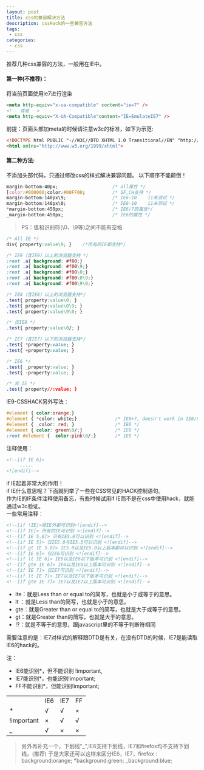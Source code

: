```yaml
---
layout: post
title: css的兼容解决方法
description: cssHack的一些兼容方法
tags:
 - css
categories:
 - css
---
```


推荐几种css兼容的方法，一般用在IE中。

#### 第一种(不推荐)：

将当前页面使用ie7进行渲染 

```html
<meta http-equiv="x-ua-compatible" content="ie=7" />
<!-- 或者 -->
<meta http-equiv="X-UA-Compatible"content="IE=EmulateIE7" />
```

<!-- more -->

前提：页面头部加meta的时候请注意w3c的标准，如下为示范:

```html
<!DOCTYPE html PUBLIC "-//W3C//DTD XHTML 1.0 Transitional//EN" "http://www.w3.org/TR/xhtml1/DTD/xhtml1-transitional.dtd">
<html xmlns="http://www.w3.org/1999/xhtml">
```

#### 第二种方法:

不添加头部代码，只通过修改css的样式解决兼容问题。
以下顺序不能颠倒！

```css
margin-bottom:40px;                    /* all属性 */
[color:#000000;color:#00FF00;          /* SF,CH支持 */
margin-bottom:140px\9;                 /* IE6-10    11未测试 */
margin-bottom:140px\0;                 /* IE8-10    11未测试 */
*margin-bottom:450px;                  /* IE6/7的属性*/  
_margin-bottom:450px;                  /* IE6的属性 */
```

> PS：值和识别符(\0、\9等)之间不能有空格

```css
/* All IE */
div{ property:value\9; }    /*所有的IE都支持*/ 

/* IE9（含IE9）以上的浏览器支持 */
:root .a{ background: #f00;}
:root .a{ background: #f00\9;}
:root .a{ background: #f00\0;}
:root .a{ background: #f00\0\9;}
:root .a{ background: #f00\9\0;}

/* IE8（含IE8）以上的浏览器支持*/
.test{ property:value\0; }
.test{ property:value\0\9; }
.test{ property:value\9\0; }

/* 仅IE8 */
.test{ property:value\0/; }

/* IE7（含IE7）以下的浏览器支持*/
.test{ *property:value; } 
.test{ +property:value; }

/* IE6 */
.test{ _property:value; }
.test{ -property:value; }

/* 非 IE */
.test{ property//:value; }
```

IE9-CSSHACK另外写法：

```css
#element { color:orange;}
#element { *color: white;}              /* IE6+7, doesn't work in IE8/9 as IE7 */
#element { _color: red; }               /* IE6 */
#element { color: green\0/;}            /* IE8 */
:root #element {  color:pink\0/;}       /* IE9 */
```

注释使用：

```html
<!--[if IE 6]>
     .....
<![endif]-->
```

if IE起着非常大的作用！ <br />
if IE什么意思呢？下面就列举了一些在CSS常见的HACK控制语句。 <br />
作为IE的IF条件注释使用备忘，有些时候试用if IE而不是在css中使用hack，就能通过w3c验证。 <br />
一些常用注释：

```html
<!--[if !IE]>除IE外都可识别<![endif]-->
<!--[if IE]> 所有的IE可识别 <![endif]-->
<!--[if IE 5.0]> 只有IE5.0可以识别 <![endif]-->
<!--[if IE 5]> 仅IE5.0与IE5.5可以识别 <![endif]-->
<!--[if gt IE 5.0]> IE5.0以及IE5.0以上版本都可以识别 <![endif]-->
<!--[if IE 6]> 仅IE6可识别 <![endif]-->
<!--[if lt IE 6]> IE6以及IE6以下版本可识别 <![endif]-->
<!--[if gte IE 6]> IE6以及IE6以上版本可识别 <![endif]-->
<!--[if IE 7]> 仅IE7可识别 <![endif]-->
<!--[if lt IE 7]> IE7以及IE7以下版本可识别 <![endif]-->
<!--[if gte IE 7]> IE7以及IE7以上版本可识别 <![endif]-->
```

- lte：就是Less than or equal to的简写，也就是小于或等于的意思。
- lt ：就是Less than的简写，也就是小于的意思。
- gte：就是Greater than or equal to的简写，也就是大于或等于的意思。
- gt：就是Greater than的简写，也就是大于的意思。
- !?：就是不等于的意思，跟javascript里的不等于判断符相同

需要注意的是：IE7对样式的解释跟DTD是有关，在没有DTD的时候，IE7是能读取IE6的hack的。<br />

注：

- IE6能识别*，但不能识别 !important,
- IE7能识别*，也能识别!important;
- FF不能识别*，但能识别!important;

<table style="width:400px;">
    <tr>
        <td></td>
        <td>IE6</td>
        <td>IE7</td>
        <td>FF</td>
    </tr>
    <tr>
        <td>*</td>
        <td>√</td>
        <td>√</td>
        <td>×</td>
    </tr>
    <tr>
        <td>!important</td>
        <td>×</td>
        <td>√</td>
        <td>√</td>
    </tr>
    <tr>
        <td>_</td>
        <td>√</td>
        <td>×</td>
        <td>×</td>
    </tr>
</table>

> 另外再补充一个，下划线"_",IE6支持下划线，IE7和firefox均不支持下划线。(推荐) 于是大家还可以这样来区分IE6，IE7，firefox  : background:orange; *background:green; _background:blue;